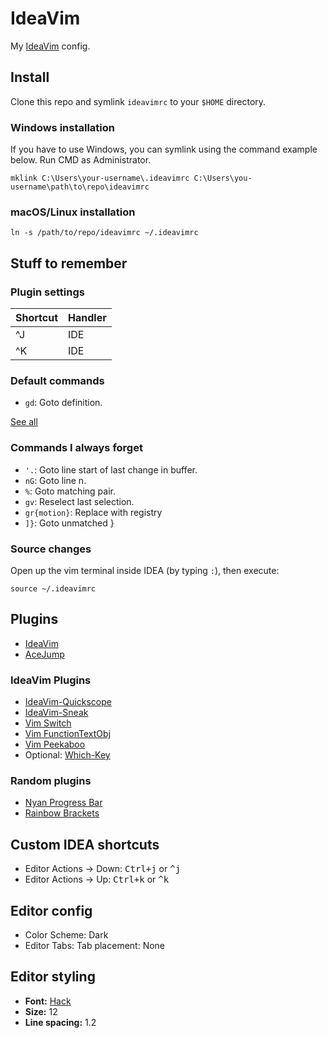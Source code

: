 # IdeaVim

My [IdeaVim](https://github.com/JetBrains/ideavim) config.

## Install

Clone this repo and symlink `ideavimrc` to your `$HOME` directory.

### Windows installation

If you have to use Windows, you can symlink using the command example below. Run CMD as Administrator.

```
mklink C:\Users\your-username\.ideavimrc C:\Users\you-username\path\to\repo\ideavimrc
```

### macOS/Linux installation

```
ln -s /path/to/repo/ideavimrc ~/.ideavimrc
```

## Stuff to remember

### Plugin settings

| Shortcut | Handler |
|----------|---------|
| ^J       | IDE     |
| ^K       | IDE     |

### Default commands

- `gd`: Goto definition.

[See all](https://github.com/JetBrains/ideavim/blob/master/src/main/java/com/maddyhome/idea/vim/package-info.java)

### Commands I always forget

- `'.`: Goto line start of last change in buffer.
- `nG`: Goto line n.
- `%`: Goto matching pair.
- `gv`: Reselect last selection.
- `gr{motion}`: Replace with registry
- `]}`: Goto unmatched }

### Source changes

Open up the vim terminal inside IDEA (by typing `:`), then execute:

```
source ~/.ideavimrc
```

## Plugins

- [IdeaVim](https://plugins.jetbrains.com/plugin/164-ideavim)
- [AceJump](https://plugins.jetbrains.com/plugin/7086-acejump)

### IdeaVim Plugins

- [IdeaVim-Quickscope](https://plugins.jetbrains.com/plugin/19417-ideavim-quickscope)
- [IdeaVim-Sneak](https://plugins.jetbrains.com/plugin/15348-ideavim-sneak) 
- [Vim Switch](https://plugins.jetbrains.com/plugin/25899-vim-switch)
- [Vim FunctionTextObj](https://plugins.jetbrains.com/plugin/25897-vim-functiontextobj)
- [Vim Peekaboo](https://plugins.jetbrains.com/plugin/25776-vim-peekaboo)
- Optional: [Which-Key](https://plugins.jetbrains.com/plugin/15976-which-key)

### Random plugins

- [Nyan Progress Bar](https://plugins.jetbrains.com/plugin/8575-nyan-progress-bar)
- [Rainbow Brackets](https://plugins.jetbrains.com/plugin/10080-rainbow-brackets)

## Custom IDEA shortcuts

- Editor Actions -> Down: <kbd>Ctrl+j</kbd> or <kbd>^j</kbd>
- Editor Actions -> Up: <kbd>Ctrl+k</kbd> or <kbd>^k</kbd>

## Editor config

- Color Scheme: Dark
- Editor Tabs: Tab placement: None

## Editor styling

- **Font:** [Hack](https://github.com/source-foundry/Hack)
- **Size:** 12
- **Line spacing:** 1.2
